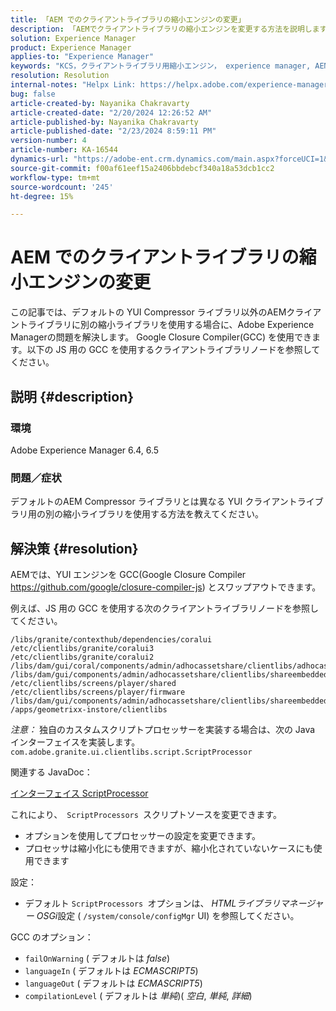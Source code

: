 ```yaml
---
title: 「AEM でのクライアントライブラリの縮小エンジンの変更」
description: 「AEMでクライアントライブラリの縮小エンジンを変更する方法を説明します。 YUI エンジンをGoogle Closure Compiler と入れ替えます。
solution: Experience Manager
product: Experience Manager
applies-to: "Experience Manager"
keywords: "KCS，クライアントライブラリ用縮小エンジン， experience manager, AEM, YUI Compressor, GCC, Google Closure Compiler"
resolution: Resolution
internal-notes: "Helpx Link: https://helpx.adobe.com/experience-manager/kb/how-to-change-the-minification-engine-for-client-libraries-in-AEM.html"
bug: false
article-created-by: Nayanika Chakravarty
article-created-date: "2/20/2024 12:26:52 AM"
article-published-by: Nayanika Chakravarty
article-published-date: "2/23/2024 8:59:11 PM"
version-number: 4
article-number: KA-16544
dynamics-url: "https://adobe-ent.crm.dynamics.com/main.aspx?forceUCI=1&pagetype=entityrecord&etn=knowledgearticle&id=0e953abb-86cf-ee11-9079-6045bd006239"
source-git-commit: f00af61eef15a2406bbdebcf340a18a53dcb1cc2
workflow-type: tm+mt
source-wordcount: '245'
ht-degree: 15%

---
```


# AEM でのクライアントライブラリの縮小エンジンの変更


この記事では、デフォルトの YUI Compressor ライブラリ以外のAEMクライアントライブラリに別の縮小ライブラリを使用する場合に、Adobe Experience Managerの問題を解決します。 Google Closure Compiler(GCC) を使用できます。以下の JS 用の GCC を使用するクライアントライブラリノードを参照してください。

## 説明 {#description}


### <b>環境</b>

Adobe Experience Manager 6.4, 6.5

### <b>問題／症状</b>

デフォルトのAEM Compressor ライブラリとは異なる YUI クライアントライブラリ用の別の縮小ライブラリを使用する方法を教えてください。


## 解決策 {#resolution}


AEMでは、YUI エンジンを GCC(Google Closure Compiler https://github.com/google/closure-compiler-js) とスワップアウトできます。

例えば、JS 用の GCC を使用する次のクライアントライブラリノードを参照してください。


```
/libs/granite/contexthub/dependencies/coralui
/etc/clientlibs/granite/coralui3
/etc/clientlibs/granite/coralui2
/libs/dam/gui/coral/components/admin/adhocassetshare/clientlibs/adhocassetshare
/libs/dam/gui/components/admin/adhocassetshare/clientlibs/shareembedded
/etc/clientlibs/screens/player/shared
/etc/clientlibs/screens/player/firmware
/libs/dam/gui/components/admin/adhocassetshare/clientlibs/shareembeddedpreview
/apps/geometrixx-instore/clientlibs
```


*注意：* 独自のカスタムスクリプトプロセッサーを実装する場合は、次の Java インターフェイスを実装します。
`com.adobe.granite.ui.clientlibs.script.ScriptProcessor`

関連する JavaDoc：

[インターフェイス ScriptProcessor](https://helpx.adobe.com/experience-manager/6-5/sites/developing/using/reference-materials/javadoc/com/adobe/granite/ui/clientlibs/script/ScriptProcessor.html)

これにより、` ScriptProcessors `スクリプトソースを変更できます。

- オプションを使用してプロセッサーの設定を変更できます。
- プロセッサは縮小化にも使用できますが、縮小化されていないケースにも使用できます


設定：

- デフォルト `ScriptProcessors `オプションは、 *HTMLライブラリマネージャー OSGi*&#x200B;設定 ( `/system/console/configMgr` UI) を参照してください。


GCC のオプション：

- `failOnWarning` ( デフォルトは *false*)
- `languageIn` ( デフォルトは *ECMASCRIPT5*)
- `languageOut` ( デフォルトは *ECMASCRIPT5*)
- `compilationLevel` ( デフォルトは *単純*)( *空白*, *単純*, *詳細*)

